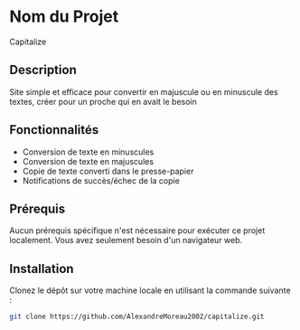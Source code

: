 # Nom du Projet

Capitalize

## Description

Site simple et efficace pour convertir en majuscule ou en minuscule des textes, créer pour un proche qui en avait le besoin

## Fonctionnalités

- Conversion de texte en minuscules
- Conversion de texte en majuscules
- Copie de texte converti dans le presse-papier
- Notifications de succès/échec de la copie

## Prérequis

Aucun prérequis spécifique n'est nécessaire pour exécuter ce projet localement. Vous avez seulement besoin d'un navigateur web.

## Installation

Clonez le dépôt sur votre machine locale en utilisant la commande suivante :

```sh
git clone https://github.com/AlexandreMoreau2002/capitalize.git
```
